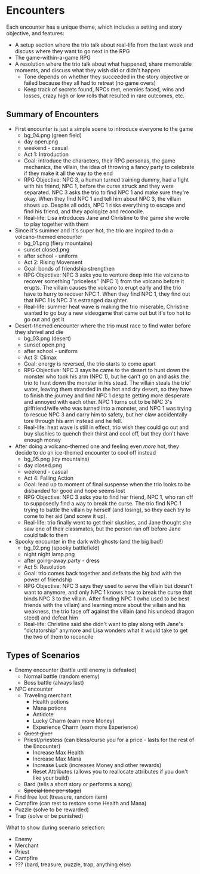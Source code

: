 # Encounters

Each encounter has a unique theme, which includes a setting and story objective, and features:
* A setup section where the trio talk about real-life from the last week and discuss where they want to go next in the RPG
* The game-within-a-game RPG
* A resolution where the trio talk about what happened, share memorable moments, and discuss what they wish did or didn't happen
    * Tone depends on whether they succeeded in the story objective or failed because they all had to retreat (no game overs)
    * Keep track of secrets found, NPCs met, enemies faced, wins and losses, crazy high or low rolls that resulted in rare outcomes, etc.

## Summary of Encounters
* First encounter is just a simple scene to introduce everyone to the game
    * bg_04.png (green field)
    * day open.png
    * weekend - casual
    * Act 1: Introduction
    * Goal: introduce the characters, their RPG personas, the game mechanics, the villain, the idea of throwing a fancy party to celebrate if they make it all the way to the end
    * RPG Objective: NPC 3, a human turned training dummy, had a fight with his friend, NPC 1, before the curse struck and they were separated. NPC 3 asks the trio to find NPC 1 and make sure they're okay. When they find NPC 1 and tell him about NPC 3, the villain shows up. Despite all odds, NPC 1 risks everything to escape and find his friend, and they apologize and reconcile.
    * Real-life: Lisa introduces Jane and Christine to the game she wrote to play together with them
* Since it's summer and it's super hot, the trio are inspired to do a volcano-themed encounter
    * bg_01.png (fiery mountains)
    * sunset closed.png
    * after school - uniform
    * Act 2: Rising Movement
    * Goal: bonds of friendship strengthen
    * RPG Objective: NPC 3 asks you to venture deep into the volcano to recover something "priceless" (NPC 1) from the volcano before it erupts. The villain causes the volcano to erupt early and the trio have to hurry to recover NPC 1. When they find NPC 1, they find out that NPC 1 is NPC 3's estranged daughter.
    * Real-life: summer heat wave is making the trio miserable, Christine wanted to go buy a new videogame that came out but it's too hot to go out and get it
* Desert-themed encounter where the trio must race to find water before they shrivel and die
    * bg_03.png (desert)
    * sunset open.png
    * after school - uniform
    * Act 3: Climax
    * Goal: energy is reversed, the trio starts to come apart
    * RPG Objective: NPC 3 says he came to the desert to hunt down the monster who took his arm (NPC 1), but he can't go on and asks the trio to hunt down the monster in his stead. The villain steals the trio' water, leaving them stranded in the hot and dry desert, so they have to finish the journey and find NPC 1 despite getting more desperate and annoyed with each other. NPC 1 turns out to be NPC 3's girlfriend/wife who was turned into a monster, and NPC 1 was trying to rescue NPC 3 and carry him to safety, but her claw accidentally tore through his arm instead and he fell.
    * Real-life: heat wave is still in effect, trio wish they could go out and buy slushies to quench their thirst and cool off, but they don't have enough money
* After doing a volcano-themed one and feeling even _more_ hot, they decide to do an ice-themed encounter to cool off instead
    * bg_05.png (icy mountains)
    * day closed.png
    * weekend - casual
    * Act 4: Falling Action
    * Goal: lead up to moment of final suspense when the trio looks to be disbanded for good and hope seems lost
    * RPG Objective: NPC 3 asks you to find her friend, NPC 1, who ran off to supposedly find a way to break the curse. The trio find NPC 1 trying to battle the villain by herself (and losing), so they each try to come to her aid (and screw it up).
    * Real-life: trio finally went to get their slushies, and Jane thought she saw one of their classmates, but the person ran off before Jane could talk to them
* Spooky encounter in the dark with ghosts (and the big bad!)
    * bg_02.png (spooky battlefield)
    * night night lamp.png
    * after going-away party - dress
    * Act 5: Resolution
    * Goal: trio comes back together and defeats the big bad with the power of friendship
    * RPG Objective: NPC 3 says they used to serve the villain but doesn't want to anymore, and only NPC 1 knows how to break the curse that binds NPC 3 to the villain. After finding NPC 1 (who used to be best friends with the villain) and learning more about the villain and his weakness, the trio face off against the villain (and his undead dragon steed) and defeat him
    * Real-life: Christine said she didn't want to play along with Jane's "dictatorship" anymore and Lisa wonders what it would take to get the two of them to reconcile


## Types of Scenarios
* Enemy encounter (battle until enemy is defeated)
    * Normal battle (random enemy)
    * Boss battle (always last)
* NPC encounter
    * Traveling merchant
        * Health potions
        * Mana potions
        * Antidote
        * Lucky Charm (earn more Money)
        * Experience Charm (earn more Experience)
    * ~~Quest giver~~
    * Priest/priestess (can bless/curse you for a price - lasts for the rest of the Encounter)
        * Increase Max Health
        * Increase Max Mana
        * Increase Luck (increases Money and other rewards)
        * Reset Attributes (allows you to reallocate attributes if you don't like your build)
    * Bard (tells a short story or performs a song)
    * ~~Special (one per stage)~~
* Find free loot (treasure, random item)
* Campfire (can rest to restore some Health and Mana)
* Puzzle (solve to be rewarded)
* Trap (solve or be punished)


What to show during scenario selection:
* Enemy
* Merchant
* Priest
* Campfire
* ??? (bard, treasure, puzzle, trap, anything else)
